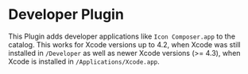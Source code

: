 # Developer Plugin #

This Plugin adds developer applications like `Icon Composer.app` to the catalog. This works for Xcode versions up to 4.2, when Xcode was still installed in `/Developer` as well as newer Xcode versions (>= 4.3), when Xcode is installed in `/Applications/Xcode.app`.